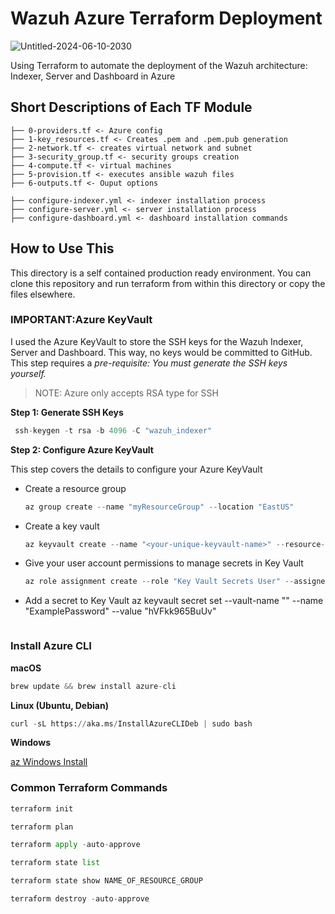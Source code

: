 # Wazuh Azure Terraform Deployment


![Untitled-2024-06-10-2030](https://github.com/datboyblu3/azure_wazuh_terraform/assets/95729902/7ff8a185-9df1-43e4-8586-1ab512bb5751)

Using Terraform to automate the deployment of the Wazuh architecture: Indexer, Server and Dashboard in Azure

## Short Descriptions of Each TF Module
```
├── 0-providers.tf <- Azure config
├── 1-key_resources.tf <- Creates .pem and .pem.pub generation
├── 2-network.tf <- creates virtual network and subnet
├── 3-security_group.tf <- security groups creation
├── 4-compute.tf <- virtual machines
├── 5-provision.tf <- executes ansible wazuh files
├── 6-outputs.tf <- Ouput options
```

```
├── configure-indexer.yml <- indexer installation process
├── configure-server.yml <- server installation process
├── configure-dashboard.yml <- dashboard installation commands
```

## How to Use This

This directory is a self contained production ready environment. You can clone
this repository and run terraform from within this directory or copy the files
elsewhere.

### IMPORTANT:Azure KeyVault

I used the Azure KeyVault to store the SSH keys for the Wazuh Indexer, Server and Dashboard. This way, no keys would be committed to GitHub.
This step requires a *pre-requisite: You must generate the SSH keys yourself.* 
> NOTE: Azure only accepts RSA type for SSH

**Step 1: Generate SSH Keys**
```python
 ssh-keygen -t rsa -b 4096 -C "wazuh_indexer"
```

**Step 2: Configure Azure KeyVault**

This step covers the details to configure your Azure KeyVault

- Create a resource group
  ```python
  az group create --name "myResourceGroup" --location "EastUS"
  ```
- Create a key vault
  ```python
  az keyvault create --name "<your-unique-keyvault-name>" --resource-group "myResourceGroup" --enable-rbac-authorization
  ```
- Give your user account permissions to manage secrets in Key Vault
  ```python
  az role assignment create --role "Key Vault Secrets User" --assignee "<your-email-address>" --scope "/subscriptions/<subscription-id>/resourceGroups/<resource-group-name>/providers/Microsoft.KeyVault/vaults/<your-unique-keyvault-name>"
  ```
- Add a secret to Key Vault
  az keyvault secret set --vault-name "<your-unique-keyvault-name>" --name "ExamplePassword" --value "hVFkk965BuUv"
  ```
### Install Azure CLI

**macOS**
```python
brew update && brew install azure-cli
```

**Linux (Ubuntu, Debian)**
```python
curl -sL https://aka.ms/InstallAzureCLIDeb | sudo bash
```
**Windows**

[az Windows Install](https://learn.microsoft.com/en-us/cli/azure/install-azure-cli-windows?tabs=azure-cli)

### Common Terraform Commands

```python
terraform init
```

```python
terraform plan
```

```python
terraform apply -auto-approve
```

```python
terraform state list
```

```python
terraform state show NAME_OF_RESOURCE_GROUP
```

```python
terraform destroy -auto-approve
```
